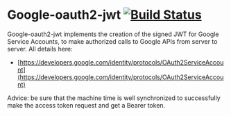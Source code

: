 # Google-oauth2-jwt [![Build Status](https://travis-ci.org/MichelBoucey/google-oauth2-jwt.svg?branch=master)](https://travis-ci.org/MichelBoucey/google-oauth2-jwt)

Google-oauth2-jwt implements the creation of the signed JWT for Google Service Accounts,
to make authorized calls to Google APIs from server to server. All details here:

- [https://developers.google.com/identity/protocols/OAuth2ServiceAccount](https://developers.google.com/identity/protocols/OAuth2ServiceAccount)

Advice: be sure that the machine time is well synchronized to successfully make the access token request and get a Bearer token.
